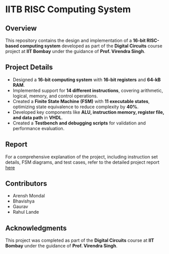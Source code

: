 # IITB RISC Computing System

## Overview
This repository contains the design and implementation of a **16-bit RISC-based computing system** developed as part of the **Digital Circuits** course project at **IIT Bombay** under the guidance of **Prof. Virendra Singh**.

## Project Details
- Designed a **16-bit computing system** with **16-bit registers** and **64-kB RAM**.
- Implemented support for **14 different instructions**, covering arithmetic, logical, memory, and control operations.
- Created a **Finite State Machine (FSM)** with **11 executable states**, optimizing state equivalence to reduce complexity by **40%**.
- Developed key components like **ALU, instruction memory, register file, and data path** in **VHDL**.
- Created a **Testbench and debugging scripts** for validation and performance evaluation.

## Report
For a comprehensive explanation of the project, including instruction set details, FSM diagrams, and test cases, refer to the detailed project report
[here](https://iitbacin-my.sharepoint.com/:f:/g/personal/23b1230_iitb_ac_in/EnpJSYc_f69Mismtv-gfRmAB9UBH9XfIDhB-oSlRXwwAow?e=YzoGrY)

## Contributors
- Arensh Mondal
- Bhavishya
- Gaurav
- Rahul Lande

## Acknowledgments
This project was completed as part of the **Digital Circuits** course at **IIT Bombay** under the guidance of **Prof. Virendra Singh**.

